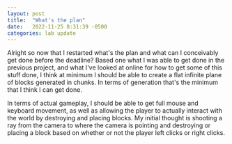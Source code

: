 ```yaml
---
layout: post
title:  "What's the plan"
date:   2022-11-25 8:31:39 -0500
categories: lab update
---
```


Alright so now that I restarted what's the plan and what can I conceivably get done
before the deadline? Based one what I was able to get done in the previous project, and
what I've looked at online for how to get some of this stuff done, I think at minimum
I should be able to create a flat infinite plane of blocks generated in chunks. In terms
of generation that's the minimum that I think I can get done.

In terms of actual gameplay, I should be able to get full mouse and keyboard movement,
as well as allowing the player to actually interact with the world by destroying and placing
blocks. My initial thought is shooting a ray from the camera to where the camera is pointing
and destroying or placing a block based on whether or not the player left clicks or right clicks.
